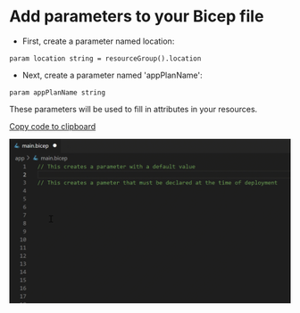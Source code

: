 # Add parameters to your Bicep file

* First, create a parameter named location:
```bicep
param location string = resourceGroup().location
```
* Next, create a parameter named 'appPlanName':
```bicep
param appPlanName string
```

These parameters will be used to fill in attributes in your resources.

[Copy code to clipboard](command:bicep.gettingStarted.copyToClipboardParams)

![Typing parameters into Bicep](2_Type_Params.gif)
